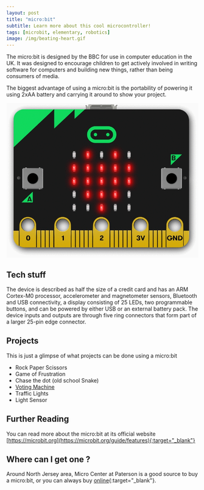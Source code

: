 ```yaml
---
layout: post
title: "micro:bit"
subtitle: Learn more about this cool microcontroller!
tags: [microbit, elementary, robotics]
image: /img/beating-heart.gif
---
```


The micro:bit is designed by the BBC for use in computer education in the UK. It was designed to encourage children to get actively involved in writing software for computers and building new things, rather than being consumers of media.

The biggest advantage of using a micro:bit is the portability of powering it using 2xAA battery and carrying it around to show your project.

 ![micro:bit](/assets/projects/beating-heart.gif)

## Tech stuff
The device is described as half the size of a credit card and has an ARM Cortex-M0 processor, accelerometer and magnetometer sensors, Bluetooth and USB connectivity, a display consisting of 25 LEDs, two programmable buttons, and can be powered by either USB or an external battery pack. The device inputs and outputs are through five ring connectors that form part of a larger 25-pin edge connector.

## Projects

This is just a glimpse of what projects can be done using a micro:bit

 * Rock Paper Scissors
 * Game of Frustration
 * Chase the dot (old school Snake)
 * [Voting Machine](/2019-10-25-microbit-voting-machine)
 * Traffic Lights
 * Light Sensor

## Further Reading
You can read more about the micro:bit at its official website [https://microbit.org](https://microbit.org/guide/features){:target="_blank"}

## Where can I get one ?
Around North Jersey area, Micro Center at Paterson is a good source to buy a micro:bit, or you can always buy [online](https://www.microcenter.com/product/480034/element-14-microbit-go-kit){:target="_blank"}.
